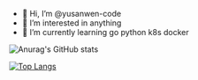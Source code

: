 - 👋 Hi, I’m @yusanwen-code
- 👀 I’m interested in anything
- 🌱 I’m currently learning go python  k8s docker


![Anurag's GitHub stats](https://github-readme-stats.vercel.app/api?username=yusanwen-code&hide=issues&show_icons=true&theme=blueberry)


[![Top Langs](https://github-readme-stats.vercel.app/api/top-langs/?username=yusanwen-code&layout=compact&theme=blueberry)](https://github.com/anuraghazra/github-readme-stats)


